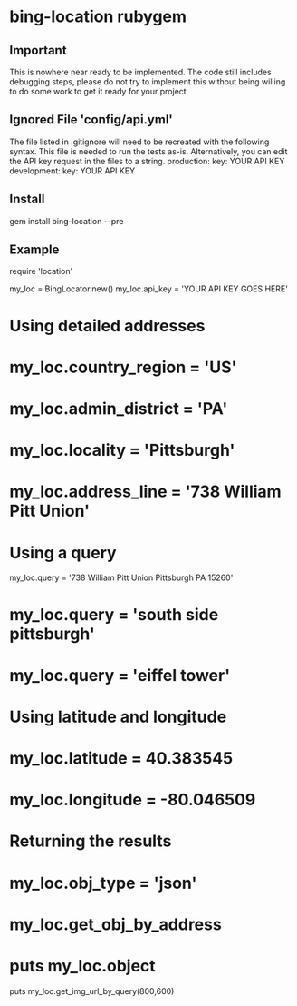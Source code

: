 # bing-location rubygem
## Important
This is nowhere near ready to be implemented. The code still includes debugging steps, please do not try to implement this without being willing to do some work to get it ready for your project
## Ignored File 'config/api.yml'
The file listed in .gitignore will need to be recreated with the following syntax. This file is needed to run the tests as-is. Alternatively, you can edit the API key request in the files to a string.
    production:
     key: YOUR API KEY 
    development:
     key: YOUR API KEY 
## Install
   gem install bing-location --pre
## Example
   require 'location'
   
   my_loc = BingLocator.new()
   my_loc.api_key = 'YOUR API KEY GOES HERE' 
  
   # Using detailed addresses 
   # my_loc.country_region = 'US'
   # my_loc.admin_district = 'PA'
   # my_loc.locality = 'Pittsburgh'
   # my_loc.address_line = '738 William Pitt Union'
   
   # Using a query
   my_loc.query = '738 William Pitt Union Pittsburgh PA 15260'
   # my_loc.query = 'south side pittsburgh'
   # my_loc.query = 'eiffel tower'

   # Using latitude and longitude
   # my_loc.latitude = 40.383545
   # my_loc.longitude = -80.046509
   
   # Returning the results 
   # my_loc.obj_type = 'json'
   # my_loc.get_obj_by_address
   # puts my_loc.object
   puts my_loc.get_img_url_by_query(800,600)
